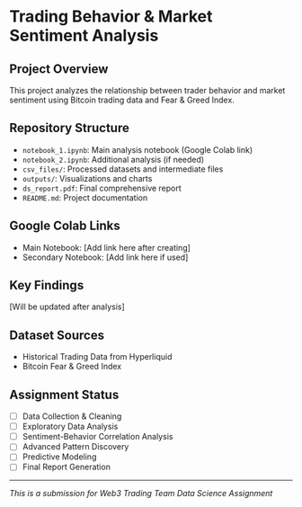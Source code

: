 # Trading Behavior & Market Sentiment Analysis

## Project Overview
This project analyzes the relationship between trader behavior and market sentiment using Bitcoin trading data and Fear & Greed Index.

## Repository Structure
- `notebook_1.ipynb`: Main analysis notebook (Google Colab link)
- `notebook_2.ipynb`: Additional analysis (if needed)
- `csv_files/`: Processed datasets and intermediate files
- `outputs/`: Visualizations and charts
- `ds_report.pdf`: Final comprehensive report
- `README.md`: Project documentation

## Google Colab Links
- Main Notebook: [Add link here after creating]
- Secondary Notebook: [Add link here if used]

## Key Findings
[Will be updated after analysis]

## Dataset Sources
- Historical Trading Data from Hyperliquid
- Bitcoin Fear & Greed Index

## Assignment Status
- [ ] Data Collection & Cleaning
- [ ] Exploratory Data Analysis
- [ ] Sentiment-Behavior Correlation Analysis
- [ ] Advanced Pattern Discovery
- [ ] Predictive Modeling
- [ ] Final Report Generation

---
*This is a submission for Web3 Trading Team Data Science Assignment*

